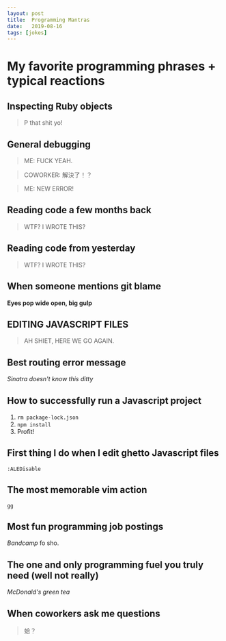 ```yaml
---
layout: post
title:  Programming Mantras
date:   2019-08-16
tags: [jokes]
---
```


# My favorite programming phrases + typical reactions

## Inspecting Ruby objects

> P that shit yo!

## General debugging

> ME: FUCK YEAH.

> COWORKER: 解決了！？

> ME: NEW ERROR!

## Reading code a few months back

> WTF? I WROTE THIS?

## Reading code from yesterday

> WTF? I WROTE THIS?

## When someone mentions git blame

**Eyes pop wide open, big gulp**

## EDITING JAVASCRIPT FILES

> AH SHIET, HERE WE GO AGAIN.

## Best routing error message

*Sinatra doesn't know this ditty*

## How to successfully run a Javascript project

1. `rm package-lock.json`
2. `npm install`
3. Profit!

## First thing I do when I edit ghetto Javascript files

`:ALEDisable`

## The most memorable vim action

`gg`

## Most fun programming job postings

*Bandcamp* fo sho.

## The one and only programming fuel you truly need (well not really)

*McDonald's green tea*

## When coworkers ask me questions

> 蛤？
